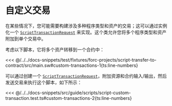 # 自定义交易

在某些情况下，您可能需要构建涉及多种程序类型和资产的交易；这可以通过实例化一个 [`ScriptTransactionRequest`](../../api/Account/ScriptTransactionRequest.md) 来实现。这个类允许您将多个程序类型和资产附加到单个交易中。

考虑以下脚本，它将多个资产转移到一个合约中：

<<< @/../../docs-snippets/test/fixtures/forc-projects/script-transfer-to-contract/src/main.sw#custom-transactions-1{ts:line-numbers}

可以通过创建一个 [`ScriptTransactionRequest`](../../api/Account/ScriptTransactionRequest.md)，附加资源和合约输入/输出，然后发送交易来执行这个脚本，如下所示：

<<< @/../../docs-snippets/src/guide/scripts/script-custom-transaction.test.ts#custom-transactions-2{ts:line-numbers}
